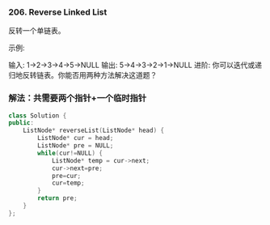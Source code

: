 ### 206. Reverse Linked List

反转一个单链表。

示例:

输入: 1->2->3->4->5->NULL
输出: 5->4->3->2->1->NULL
进阶:
你可以迭代或递归地反转链表。你能否用两种方法解决这道题？

### 解法：共需要两个指针+一个临时指针

```cpp
class Solution {
public:
    ListNode* reverseList(ListNode* head) {
        ListNode* cur = head;
        ListNode* pre = NULL;
        while(cur!=NULL) {
            ListNode* temp = cur->next;
            cur->next=pre;
            pre=cur;
            cur=temp;
        }
        return pre;
    }
};
```